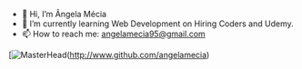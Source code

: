 - 👋 Hi, I’m Ângela Mécia
- 🌱 I’m currently learning Web Development on Hiring Coders and Udemy.
- 📫 How to reach me: angelamecia95@gmail.com

<!---
angelamecia/angelamecia is a ✨ special ✨ repository because its `README.md` (this file) appears on your GitHub profile.
You can click the Preview link to take a look at your changes.
--->

[![MasterHead](https://www.pexels.com/photo/photo-of-supernova-in-galaxy-3805983/)(http://www.github.com/angelamecia)
